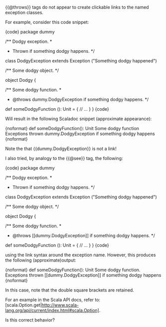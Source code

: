 {{@throws}} tags do not appear to create clickable links to the named exception classes.

For example, consider this code snippet:

{code}
package dummy

/** Dodgy exception.
  *
  * Thrown if something dodgy happens.
  */

class DodgyException extends Exception ("Something dodgy happened")

/** Some dodgy object.
  */

object Dodgy {

/** Some dodgy function.
  *
  * @throws dummy.DodgyException if something dodgy happens.
  */

  def someDodgyFunction (): Unit = {
    // ...
  }
}
{code}

Will result in the following Scaladoc snippet (approximate appearance):

{noformat}
def someDodgyFunction(): Unit
    Some dodgy function
    Exceptions thrown   dummy.DodgyException
                        if something dodgy happens
{noformat}

Note the that {{dummy.DodgyException}} is not a link!

I also tried, by analogy to the {{@see}} tag, the following:

{code}
package dummy

/** Dodgy exception.
  *
  * Thrown if something dodgy happens.
  */

class DodgyException extends Exception ("Something dodgy happened")

/** Some dodgy object.
  */

object Dodgy {

/** Some dodgy function.
  *
  * @throws [[dummy.DodgyException]] if something dodgy happens.
  */

  def someDodgyFunction (): Unit = {
    // ...
  }
}
{code}

using the link syntax around the exception name.  However, this produces the following (approximate)output:

{noformat}
def someDodgyFunction(): Unit
    Some dodgy function.
    Exceptions thrown   [[dummy.DodgyException]]
                        if something dodgy happens
{noformat}

In this case, note that the double square brackets are retained.

For an example in the Scala API docs, refer to: [scala.Option.get|http://www.scala-lang.org/api/current/index.html#scala.Option].

Is this correct behavior?
